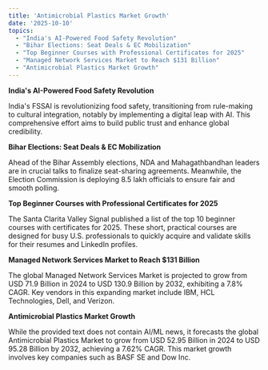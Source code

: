```yaml
---
title: 'Antimicrobial Plastics Market Growth'
date: '2025-10-10'
topics:
  - "India's AI-Powered Food Safety Revolution"
  - "Bihar Elections: Seat Deals & EC Mobilization"
  - "Top Beginner Courses with Professional Certificates for 2025"
  - "Managed Network Services Market to Reach $131 Billion"
  - "Antimicrobial Plastics Market Growth"
---
```


**India's AI-Powered Food Safety Revolution**

India's FSSAI is revolutionizing food safety, transitioning from rule-making to cultural integration, notably by implementing a digital leap with AI. This comprehensive effort aims to build public trust and enhance global credibility.

**Bihar Elections: Seat Deals & EC Mobilization**

Ahead of the Bihar Assembly elections, NDA and Mahagathbandhan leaders are in crucial talks to finalize seat-sharing agreements. Meanwhile, the Election Commission is deploying 8.5 lakh officials to ensure fair and smooth polling.

**Top Beginner Courses with Professional Certificates for 2025**

The Santa Clarita Valley Signal published a list of the top 10 beginner courses with certificates for 2025. These short, practical courses are designed for busy U.S. professionals to quickly acquire and validate skills for their resumes and LinkedIn profiles.

**Managed Network Services Market to Reach $131 Billion**

The global Managed Network Services Market is projected to grow from USD 71.9 Billion in 2024 to USD 130.9 Billion by 2032, exhibiting a 7.8% CAGR. Key vendors in this expanding market include IBM, HCL Technologies, Dell, and Verizon.

**Antimicrobial Plastics Market Growth**

While the provided text does not contain AI/ML news, it forecasts the global Antimicrobial Plastics Market to grow from USD 52.95 Billion in 2024 to USD 95.28 Billion by 2032, achieving a 7.62% CAGR. This market growth involves key companies such as BASF SE and Dow Inc.

